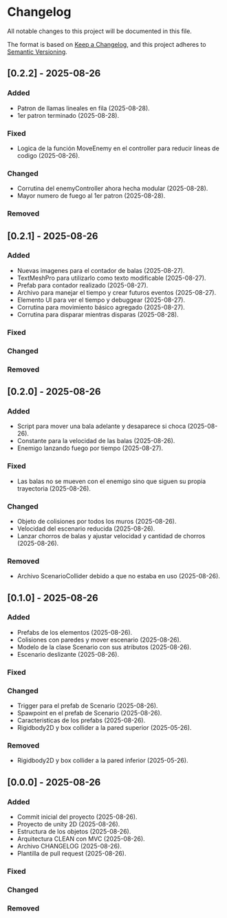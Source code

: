 # Changelog

All notable changes to this project will be documented in this file.

The format is based on [Keep a Changelog](https://keepachangelog.com/en/1.1.0/),
and this project adheres to [Semantic Versioning](https://semver.org/spec/v2.0.0.html).

## [0.2.2] - 2025-08-26

### Added

-   Patron de llamas lineales en fila (2025-08-28).
-   1er patron terminado (2025-08-28).

### Fixed

-   Logica de la función MoveEnemy en el controller para reducir lineas de codigo (2025-08-26).

### Changed

-   Corrutina del enemyController ahora hecha modular (2025-08-28).
-   Mayor numero de fuego al 1er patron (2025-08-28).

### Removed

## [0.2.1] - 2025-08-26

### Added

-   Nuevas imagenes para el contador de balas (2025-08-27).
-   TextMeshPro para utilizarlo como texto modificable (2025-08-27).
-   Prefab para contador realizado (2025-08-27).
-   Archivo para manejar el tiempo y crear futuros eventos (2025-08-27).
-   Elemento UI para ver el tiempo y debuggear (2025-08-27).
-   Corrutina para movimiento básico agregado (2025-08-27).
-   Corrutina para disparar mientras disparas (2025-08-28).

### Fixed

### Changed

### Removed

## [0.2.0] - 2025-08-26

### Added

-   Script para mover una bala adelante y desaparece si choca (2025-08-26).
-   Constante para la velocidad de las balas (2025-08-26).
-   Enemigo lanzando fuego por tiempo (2025-08-27).

### Fixed

-   Las balas no se mueven con el enemigo sino que siguen su propia trayectoria (2025-08-26).

### Changed

-   Objeto de colisiones por todos los muros (2025-08-26).
-   Velocidad del escenario reducida (2025-08-26).
-   Lanzar chorros de balas y ajustar velocidad y cantidad de chorros (2025-08-26).

### Removed

-   Archivo ScenarioCollider debido a que no estaba en uso (2025-08-26).

## [0.1.0] - 2025-08-26

### Added

-   Prefabs de los elementos (2025-08-26).
-   Colisiones con paredes y mover escenario (2025-08-26).
-   Modelo de la clase Scenario con sus atributos (2025-08-26).
-   Escenario deslizante (2025-08-26).

### Fixed

### Changed

-   Trigger para el prefab de Scenario (2025-08-26).
-   Spawpoint en el prefab de Scenario (2025-08-26).
-   Caracteristicas de los prefabs (2025-08-26).
-   Rigidbody2D y box collider a la pared superior (2025-05-26).

### Removed

-   Rigidbody2D y box collider a la pared inferior (2025-05-26).

## [0.0.0] - 2025-08-26

### Added

-   Commit inicial del proyecto (2025-08-26).
-   Proyecto de unity 2D (2025-08-26).
-   Estructura de los objetos (2025-08-26).
-   Arquitectura CLEAN con MVC (2025-08-26).
-   Archivo CHANGELOG (2025-08-26).
-   Plantilla de pull request (2025-08-26).

### Fixed

### Changed

### Removed
